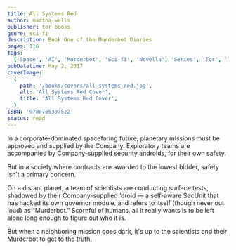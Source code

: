 ```yaml
---
title: All Systems Red
author: martha-wells
publisher: tor-books
genre: sci-fi
description: Book One of the Murderbot Diaries
pages: 116
tags:
  ['Space', 'AI', 'Murderbot', 'Sci-fi', 'Novella', 'Series', 'Tor', 'Tor.com']
pubDatetime: May 2, 2017
coverImage:
  {
    path: '/books/covers/all-systems-red.jpg',
    alt: 'All Systems Red Cover',
    title: 'All Systems Red Cover',
  }
ISBN: '9780765397522'
status: read
---
```


In a corporate-dominated spacefaring future, planetary missions must be approved and supplied by the Company. Exploratory teams are accompanied by Company-supplied security androids, for their own safety.

But in a society where contracts are awarded to the lowest bidder, safety isn’t a primary concern.

On a distant planet, a team of scientists are conducting surface tests, shadowed by their Company-supplied ‘droid — a self-aware SecUnit that has hacked its own governor module, and refers to itself (though never out loud) as “Murderbot.” Scornful of humans, all it really wants is to be left alone long enough to figure out who it is.

But when a neighboring mission goes dark, it's up to the scientists and their Murderbot to get to the truth.
